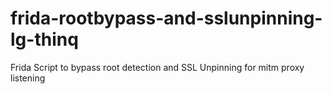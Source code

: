 # frida-rootbypass-and-sslunpinning-lg-thinq
Frida Script to bypass root detection and SSL Unpinning for mitm proxy listening
